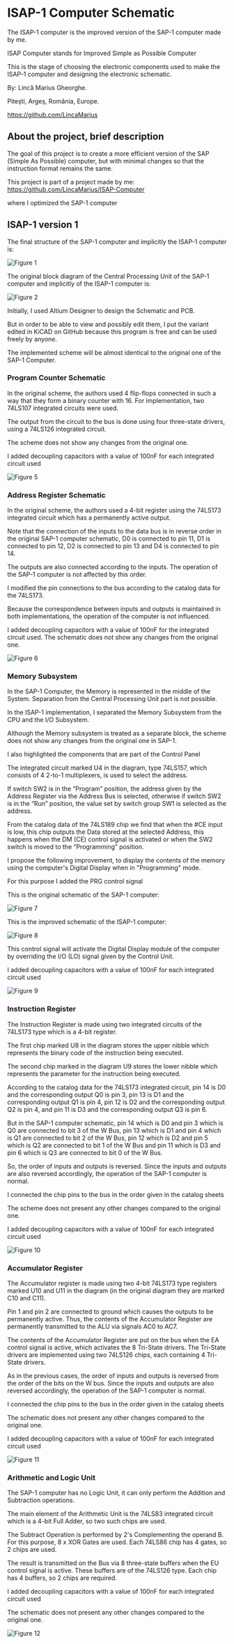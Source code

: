 # ISAP-1 Computer Schematic
The ISAP-1 computer is the improved version of the SAP-1 computer made by me.

ISAP Computer stands for Improved Simple as Possible Computer

This is the stage of choosing the electronic components used to make the ISAP-1 computer and designing the electronic schematic.

By: Lincă Marius Gheorghe.

Pitești, Argeș, România, Europe.

https://github.com/LincaMarius

## About the project, brief description
The goal of this project is to create a more efficient version of the SAP (Simple As Possible) computer, but with minimal changes so that the instruction format remains the same.

This project is part of a project made by me:
https://github.com/LincaMarius/ISAP-Computer


where I optimized the SAP-1 computer

## ISAP-1 version 1
The final structure of the SAP-1 computer and implicitly the ISAP-1 computer is:

![ Figure 1 ](/Pictures/Figure1.png)

The original block diagram of the Central Processing Unit of the SAP-1 computer and implicitly of the ISAP-1 computer is:

![ Figure 2 ](/Pictures/Figure2.png)

Initially, I used Altium Designer to design the Schematic and PCB.

But in order to be able to view and possibly edit them, I put the variant edited in KiCAD on GitHub because this program is free and can be used freely by anyone.

The implemented scheme will be almost identical to the original one of the SAP-1 Computer.

### Program Counter Schematic
In the original scheme, the authors used 4 flip-flops connected in such a way that they form a binary counter with 16. For implementation, two 74LS107 integrated circuits were used.

The output from the circuit to the bus is done using four three-state drivers, using a 74LS126 integrated circuit.

The scheme does not show any changes from the original one.

I added decoupling capacitors with a value of 100nF for each integrated circuit used

![ Figure 5 ](/Pictures/Figure5.png)

### Address Register Schematic
In the original scheme, the authors used a 4-bit register using the 74LS173 integrated circuit which has a permanently active output.

Note that the connection of the inputs to the data bus is in reverse order in the original SAP-1 computer schematic, D0 is connected to pin 11, D1 is connected to pin 12, D2 is connected to pin 13 and D4 is connected to pin 14.

The outputs are also connected according to the inputs. The operation of the SAP-1 computer is not affected by this order.

I modified the pin connections to the bus according to the catalog data for the 74LS173.

Because the correspondence between inputs and outputs is maintained in both implementations, the operation of the computer is not influenced.

I added decoupling capacitors with a value of 100nF for the integrated circuit used. The schematic does not show any changes from the original one.

![ Figure 6 ](/Pictures/Figure6.png)

### Memory Subsystem
In the SAP-1 Computer, the Memory is represented in the middle of the System. Separation from the Central Processing Unit part is not possible.

In the ISAP-1 implementation, I separated the Memory Subsystem from the CPU and the I/O Subsystem.

Although the Memory subsystem is treated as a separate block, the scheme does not show any changes from the original one in SAP-1.

I also highlighted the components that are part of the Control Panel

The integrated circuit marked U4 in the diagram, type 74LS157, which consists of 4 2-to-1 multiplexers, is used to select the address.

If switch SW2 is in the “Program” position, the address given by the Address Register via the Address Bus is selected, otherwise if switch SW2 is in the “Run” position, the value set by switch group SW1 is selected as the address.

From the catalog data of the 74LS189 chip we find that when the #CE input is low, this chip outputs the Data stored at the selected Address, this happens when the DM (CE) control signal is activated or when the SW2 switch is moved to the “Programming” position.

I propose the following improvement, to display the contents of the memory using the computer's Digital Display when in "Programming" mode.

For this purpose I added the PRG control signal

This is the original schematic of the SAP-1 computer:

![ Figure 7 ](/Pictures/Figure7.png)

This is the improved schematic of the ISAP-1 computer:

![ Figure 8 ](/Pictures/Figure8.png)

This control signal will activate the Digital Display module of the computer by overriding the I/O (LO) signal given by the Control Unit.

I added decoupling capacitors with a value of 100nF for each integrated circuit used

![ Figure 9 ](/Pictures/Figure9.png)

### Instruction Register
The Instruction Register is made using two integrated circuits of the 74LS173 type which is a 4-bit register.

The first chip marked U8 in the diagram stores the upper nibble which represents the binary code of the instruction being executed.

The second chip marked in the diagram U9 stores the lower nibble which represents the parameter for the instruction being executed.

According to the catalog data for the 74LS173 integrated circuit, pin 14 is D0 and the corresponding output Q0 is pin 3, pin 13 is D1 and the corresponding output Q1 is pin 4, pin 12 is D2 and the corresponding output Q2 is pin 4, and pin 11 is D3 and the corresponding output Q3 is pin 6.

But in the SAP-1 computer schematic, pin 14 which is D0 and pin 3 which is Q0 are connected to bit 3 of the W Bus, pin 13 which is D1 and pin 4 which is Q1 are connected to bit 2 of the W Bus, pin 12 which is D2 and pin 5 which is Q2 are connected to bit 1 of the W Bus and pin 11 which is D3 and pin 6 which is Q3 are connected to bit 0 of the W Bus.

So, the order of inputs and outputs is reversed. Since the inputs and outputs are also reversed accordingly, the operation of the SAP-1 computer is normal.

I connected the chip pins to the bus in the order given in the catalog sheets

The scheme does not present any other changes compared to the original one.

I added decoupling capacitors with a value of 100nF for each integrated circuit used

![ Figure 10 ](/Pictures/Figure10.png)

### Accumulator Register
The Accumulator register is made using two 4-bit 74LS173 type registers marked U10 and U11 in the diagram (in the original diagram they are marked C10 and C11).

Pin 1 and pin 2 are connected to ground which causes the outputs to be permanently active. Thus, the contents of the Accumulator Register are permanently transmitted to the ALU via signals AC0 to AC7.

The contents of the Accumulator Register are put on the bus when the EA control signal is active, which activates the 8 Tri-State drivers. The Tri-State drivers are implemented using two 74LS126 chips, each containing 4 Tri-State drivers.

As in the previous cases, the order of inputs and outputs is reversed from the order of the bits on the W bus. Since the inputs and outputs are also reversed accordingly, the operation of the SAP-1 computer is normal.

I connected the chip pins to the bus in the order given in the catalog sheets

The schematic does not present any other changes compared to the original one.

I added decoupling capacitors with a value of 100nF for each integrated circuit used

![ Figure 11 ](/Pictures/Figure11.png)

### Arithmetic and Logic Unit
The SAP-1 computer has no Logic Unit, it can only perform the Addition and Subtraction operations.

The main element of the Arithmetic Unit is the 74LS83 integrated circuit which is a 4-bit Full Adder, so two such chips are used.

The Subtract Operation is performed by 2's Complementing the operand B. For this purpose, 8 x XOR Gates are used. Each 74LS86 chip has 4 gates, so 2 chips are used.

The result is transmitted on the Bus via 8 three-state buffers when the EU control signal is active. These buffers are of the 74LS126 type. Each chip has 4 buffers, so 2 chips are required.

I added decoupling capacitors with a value of 100nF for each integrated circuit used

The schematic does not present any other changes compared to the original one.

![ Figure 12 ](/Pictures/Figure12.png)
